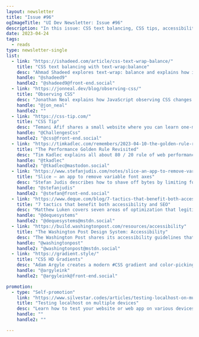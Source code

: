 ```yaml
---
layout: newsletter
title: "Issue #96"
ogImageTitle: "UI Dev Newsletter: Issue #96"
description: "In this issue: CSS text balancing, CSS tips, accessibility and SEO tactics, and more."
date: 2023-04-24
tags:
  - reads
type: newsletter-single
list:
  - link: "https://ishadeed.com/article/css-text-wrap-balance/"
    title: "CSS text balancing with text-wrap:balance"
    desc: "Ahmad Shadeed explores text-wrap: balance and explains how it works in various scenarios."
    handle: "@shadeed9"
    handle2: "@shadeed9@front-end.social"
  - link: "https://jonneal.dev/blog/observing-css/"
    title: "Observing CSS"
    desc: "Jonathan Neal explains how JavaScript observing CSS changes works."
    handle: "@jon_neal"
    handle2: ""
  - link: "https://css-tip.com/"
    title: "CSS Tip"
    desc: "Temani Afif shares a small website where you can learn one-minute CSS tricks."
    handle: "@ChallengesCss"
    handle2: "@css@front-end.social"
  - link: "https://timkadlec.com/remembers/2023-04-10-the-golden-rule-revisited/"
    title: "The Performance Golden Rule Revisited"
    desc: "Tim Kadlec explains all about 80 / 20 rule of web performance and provides some helpful advice related to the user experience."
    handle: "@tkadlec"
    handle2: "@tkadlec@mastodon.social"
  - link: "https://www.stefanjudis.com/notes/slice-an-app-to-remove-variable-font-axes/"
    title: "Slice — an app to remove variable font axes"
    desc: "Stefan Judis describes how to shave off bytes by limiting font axis range values or removing axes entirely."
    handle: "@stefanjudis"
    handle2: "@stefan@front-end.social"
  - link: "https://www.deque.com/blog/7-tactics-that-benefit-both-accessibility-and-seo/"
    title: "7 tactics that benefit both accessibility and SEO"
    desc: "Matthew Luken covers seven areas of optimization that legitimately benefit accessibility and SEO."
    handle: "@dequesystems"
    handle2: "@dequesystems@mstdn.social"
  - link: "https://build.washingtonpost.com/resources/accessibility"
    title: "The Washington Post Design System: Accessibility"
    desc: "The Washington Post shares its accessibility guidelines that include an accessibility checklist, testing strategies, and considerations to make when creating online content."
    handle: "@washingtonpost"
    handle2: "@washingtonpost@mstdn.social"
  - link: "https://gradient.style/"
    title: "CSS HD Gradients"
    desc: "Adam Argyle creates a modern #CSS gradient and color-picking tool for next-gen gradients."
    handle: "@argyleink"
    handle2: "@argyleink@front-end.social"

promotion:
  - type: "Self-promotion"
    link: "https://www.silvestar.codes/articles/testing-localhost-on-multiple-devices/"
    title: "Testing localhost on multiple devices"
    desc: "Learn how to test your website or web app on various devices with these tools by finding your external IP address or using third-party apps."
    handle: ""
    handle2: ""

---
```

